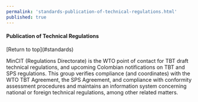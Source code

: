 ```yaml
--- 
permalink: 'standards-publication-of-technical-regulations.html' 
published: true 
---
```

<h4 id="standards-publication-of-technical-regulations">Publication of Technical Regulations</h4> [Return to top](#standards)

MinCIT (Regulations Directorate) is the WTO point of contact for TBT draft technical regulations, and upcoming Colombian notifications on TBT and SPS regulations. This group verifies compliance (and coordinates) with the WTO TBT Agreement, the SPS Agreement, and compliance with conformity assessment procedures and maintains an information system concerning national or foreign technical regulations, among other related matters.

